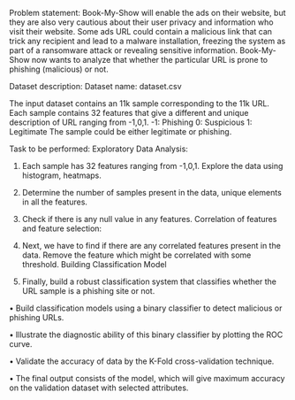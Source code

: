 Problem statement:
Book-My-Show will enable the ads on their website, but they are also very 
cautious about their user privacy and information who visit their website. 
Some ads URL could contain a malicious link that can trick any recipient and 
lead to a malware installation, freezing the system as part of a ransomware 
attack or revealing sensitive information. Book-My-Show now wants to 
analyze that whether the particular URL is prone to phishing (malicious) or 
not.


Dataset description:
Dataset name: dataset.csv

The input dataset contains an 11k sample corresponding to the 11k URL. Each 
sample contains 32 features that give a different and unique description of 
URL ranging from -1,0,1.
-1: Phishing
0: Suspicious
1: Legitimate
The sample could be either legitimate or phishing.

Task to be performed:
Exploratory Data Analysis:
1. Each sample has 32 features ranging from -1,0,1. Explore the data using 
histogram, heatmaps.

2. Determine the number of samples present in the data, unique elements 
in all the features.

3. Check if there is any null value in any features.
Correlation of features and feature selection:

4. Next, we have to find if there are any correlated features present in the 
data. Remove the feature which might be correlated with some threshold.
Building Classification Model
 
1. Finally, build a robust classification system that classifies whether the 
URL sample is a phishing site or not.

• Build classification models using a binary classifier to detect malicious 
or phishing URLs.

• Illustrate the diagnostic ability of this binary classifier by plotting the 
ROC curve.

• Validate the accuracy of data by the K-Fold cross-validation technique.

• The final output consists of the model, which will give maximum 
accuracy on the validation dataset with selected attributes.
